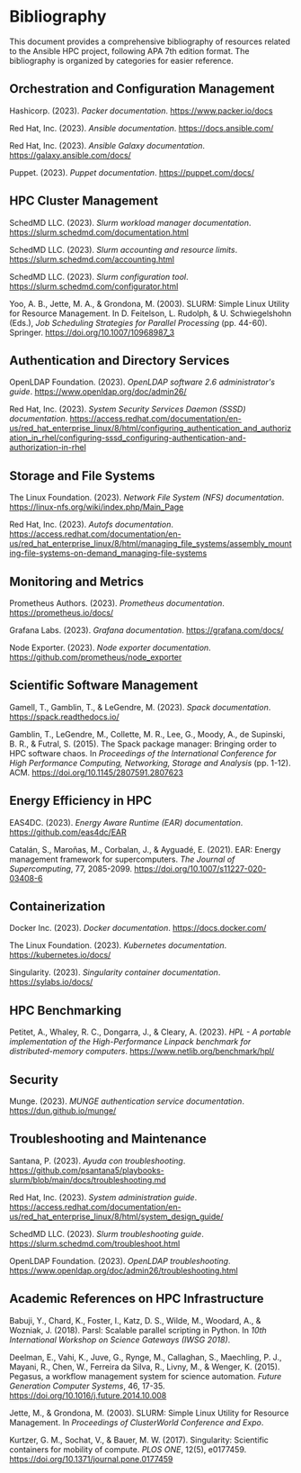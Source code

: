 # Bibliography

This document provides a comprehensive bibliography of resources related to the Ansible HPC project, following APA 7th edition format. The bibliography is organized by categories for easier reference.

## Orchestration and Configuration Management

Hashicorp. (2023). *Packer documentation*. https://www.packer.io/docs

Red Hat, Inc. (2023). *Ansible documentation*. https://docs.ansible.com/

Red Hat, Inc. (2023). *Ansible Galaxy documentation*. https://galaxy.ansible.com/docs/

Puppet. (2023). *Puppet documentation*. https://puppet.com/docs/

## HPC Cluster Management

SchedMD LLC. (2023). *Slurm workload manager documentation*. https://slurm.schedmd.com/documentation.html

SchedMD LLC. (2023). *Slurm accounting and resource limits*. https://slurm.schedmd.com/accounting.html

SchedMD LLC. (2023). *Slurm configuration tool*. https://slurm.schedmd.com/configurator.html

Yoo, A. B., Jette, M. A., & Grondona, M. (2003). SLURM: Simple Linux Utility for Resource Management. In D. Feitelson, L. Rudolph, & U. Schwiegelshohn (Eds.), *Job Scheduling Strategies for Parallel Processing* (pp. 44-60). Springer. https://doi.org/10.1007/10968987_3

## Authentication and Directory Services

OpenLDAP Foundation. (2023). *OpenLDAP software 2.6 administrator's guide*. https://www.openldap.org/doc/admin26/

Red Hat, Inc. (2023). *System Security Services Daemon (SSSD) documentation*. https://access.redhat.com/documentation/en-us/red_hat_enterprise_linux/8/html/configuring_authentication_and_authorization_in_rhel/configuring-sssd_configuring-authentication-and-authorization-in-rhel

## Storage and File Systems

The Linux Foundation. (2023). *Network File System (NFS) documentation*. https://linux-nfs.org/wiki/index.php/Main_Page

Red Hat, Inc. (2023). *Autofs documentation*. https://access.redhat.com/documentation/en-us/red_hat_enterprise_linux/8/html/managing_file_systems/assembly_mounting-file-systems-on-demand_managing-file-systems

## Monitoring and Metrics

Prometheus Authors. (2023). *Prometheus documentation*. https://prometheus.io/docs/

Grafana Labs. (2023). *Grafana documentation*. https://grafana.com/docs/

Node Exporter. (2023). *Node exporter documentation*. https://github.com/prometheus/node_exporter

## Scientific Software Management

Gamell, T., Gamblin, T., & LeGendre, M. (2023). *Spack documentation*. https://spack.readthedocs.io/

Gamblin, T., LeGendre, M., Collette, M. R., Lee, G., Moody, A., de Supinski, B. R., & Futral, S. (2015). The Spack package manager: Bringing order to HPC software chaos. In *Proceedings of the International Conference for High Performance Computing, Networking, Storage and Analysis* (pp. 1-12). ACM. https://doi.org/10.1145/2807591.2807623

## Energy Efficiency in HPC

EAS4DC. (2023). *Energy Aware Runtime (EAR) documentation*. https://github.com/eas4dc/EAR

Catalán, S., Maroñas, M., Corbalan, J., & Ayguadé, E. (2021). EAR: Energy management framework for supercomputers. *The Journal of Supercomputing*, 77, 2085-2099. https://doi.org/10.1007/s11227-020-03408-6

## Containerization

Docker Inc. (2023). *Docker documentation*. https://docs.docker.com/

The Linux Foundation. (2023). *Kubernetes documentation*. https://kubernetes.io/docs/

Singularity. (2023). *Singularity container documentation*. https://sylabs.io/docs/

## HPC Benchmarking

Petitet, A., Whaley, R. C., Dongarra, J., & Cleary, A. (2023). *HPL - A portable implementation of the High-Performance Linpack benchmark for distributed-memory computers*. https://www.netlib.org/benchmark/hpl/

## Security

Munge. (2023). *MUNGE authentication service documentation*. https://dun.github.io/munge/

## Troubleshooting and Maintenance

Santana, P. (2023). *Ayuda con troubleshooting*. https://github.com/psantana5/playbooks-slurm/blob/main/docs/troubleshooting.md

Red Hat, Inc. (2023). *System administration guide*. https://access.redhat.com/documentation/en-us/red_hat_enterprise_linux/8/html/system_design_guide/

SchedMD LLC. (2023). *Slurm troubleshooting guide*. https://slurm.schedmd.com/troubleshoot.html

OpenLDAP Foundation. (2023). *OpenLDAP troubleshooting*. https://www.openldap.org/doc/admin26/troubleshooting.html

## Academic References on HPC Infrastructure

Babuji, Y., Chard, K., Foster, I., Katz, D. S., Wilde, M., Woodard, A., & Wozniak, J. (2018). Parsl: Scalable parallel scripting in Python. In *10th International Workshop on Science Gateways (IWSG 2018)*.

Deelman, E., Vahi, K., Juve, G., Rynge, M., Callaghan, S., Maechling, P. J., Mayani, R., Chen, W., Ferreira da Silva, R., Livny, M., & Wenger, K. (2015). Pegasus, a workflow management system for science automation. *Future Generation Computer Systems*, 46, 17-35. https://doi.org/10.1016/j.future.2014.10.008

Jette, M., & Grondona, M. (2003). SLURM: Simple Linux Utility for Resource Management. In *Proceedings of ClusterWorld Conference and Expo*.

Kurtzer, G. M., Sochat, V., & Bauer, M. W. (2017). Singularity: Scientific containers for mobility of compute. *PLOS ONE*, 12(5), e0177459. https://doi.org/10.1371/journal.pone.0177459